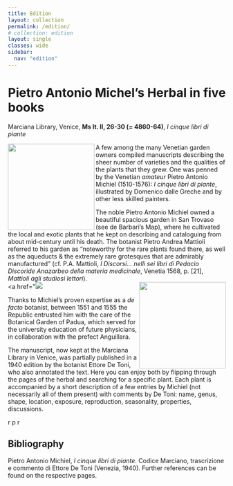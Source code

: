```yaml
---
title: Edition
layout: collection
permalink: /edition/
# collection: edition
layout: single
classes: wide
sidebar:
  nav: "edition"
---
```


# Pietro Antonio Michel’s Herbal in five books

Marciana Library, Venice, **Ms It. II, 26-30 (= 4860-64)**, *I cinque libri di piante*

<a href="{{ site.baseurl }}/assets/img/72dpi_It_02_0028_04862_D_0010v.jpg"><img src="{{ site.baseurl }}/assets/img/72dpi_It_02_0028_04862_D_0010v.jpg" class="img-left" align="left" width="200px"/></a>
A few among the many Venetian garden owners compiled manuscripts describing the sheer number of varieties and the qualities of the plants that they grew. One was penned by the Venetian *amateur* Pietro Antonio Michiel (1510-1576): *I cinque libri di piante*, illustrated by Domenico dalle Greche and by other less skilled  painters.

The noble Pietro Antonio Michiel owned a beautiful spacious garden in San Trovaso (see de Barbari’s Map), where he cultivated the local and exotic plants that he kept on describing and cataloguing from about mid-century until his death. The botanist Pietro Andrea Mattioli referred to his garden as “noteworthy for the rare plants found there, as well as the aqueducts & the extremely rare grotesques that are admirably manufactured” (cf. P.A. Mattioli, *I Discorsi… nelli sei libri di Pedacio Discoride Anazarbeo della materia medicinale*, Venetia 1568, p. [21], *Mattioli agli studiosi lettori*).
<br clear="left"/>
<a href="<img src="{{ site.baseurl }}/assets/img/72dpi_title-pages-azzurro_1940.png"><img src="{{ site.baseurl }}/assets/img/72dpi_title-pages-azzurro_1940.png" class="img-right" align="right" width="200px"/></a>

Thanks to Michiel’s proven expertise as a *de facto* botanist, between 1551 and 1555 the Republic entrusted him with the care of the Botanical Garden of Padua, which served for the university education of future physicians, in collaboration with the prefect Anguillara.

The manuscript, now kept at the Marciana Library in Venice, was partially published in a 1940 edition by the botanist Ettore De Toni, who also annotated the text. Here you can enjoy both by flipping through the pages of the herbal and searching for a specific plant. Each plant is accompanied by a short description of a few entries by Michiel (not necessarily all of them present) with comments by De Toni: name, genus, shape, location, exposure, reproduction, seasonality, properties, discussions.
<br clear="right"/>
<div class="ornament">r p r</div>

## Bibliography
Pietro Antonio Michiel, *I cinque libri di piante*. Codice Marciano, trascrizione e commento di Ettore De Toni (Venezia, 1940). Further references can be found on the respective pages.
